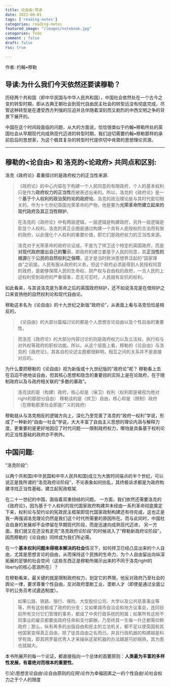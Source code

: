 ```yaml
---
title: 论自由:导读
date: 2022-06-01
tags: ['reading-notes']
categories: reading-notes
featured_image: "/images/notebook.jpg"
categories: Todo
comment : false
draft: false
rss: true

---
```

作者: 约翰•穆勒

## 导读:为什么我们今天依然还要读穆勒？

历经两个共和国（即中华民国与中华人民共和国），中国社会依然处在一个古今之变的转型时期，即从古典王朝社会到现代自由民主社会的转型远没有彻底完成，尽管这种转型是在遭受西方列强的压迫并且伴随着深刻而又剧烈的中西文明之争的背景下展开的。


中国在这个时间段面临的问题，从大的方面说，恰恰很类似于约翰•穆勒所处的英国社会从早期现代向成熟现代迈进的转型时期，我们迫切需要约翰•穆勒那样的承前启后的思想家，为这个极其复杂的转型时代提供切中肯綮的思想理论资源。

---

## 穆勒的<论自由> 和 洛克的<论政府> 共同点和区别:


洛克《政府论》着重探讨的是政府权力的正当性来源.

>《政府论》的中心内容在于构建一个人民同意的有限政府，个人的基本权利只是作为**政府权力的正当性**而被表述出来的。所以，洛克的《政府论》是一个**基于个人权利的政治契约论的政府论**。洛克的政治理论是与其时代密切相关的，作为十七世纪英国光荣革命的产物，他是要为**光荣革命所建立起来的现代政府及其正当性辩护**。

>在洛克的《政府论》中有两层逻辑，一层逻辑是构建政府，另外一层逻辑是彰显个人权利。洛克的真正企图是通过构建一个具有人民授权的合法而有限的政府，以此强化个人权利的重要价值，即它们是政府权力的正当性来源。

>洛克对于光荣革命的政府论证成，不是为了捍卫这个特定的英国政府，而是**对现代政府提出自己的警示**，即政府的建立要基于人民的同意，其**正当性的根源**在于**公民的自然权利之保障**，这才是当时欧洲思想界泛起的“国家理由”之前提。人民有服从政府的义务，但这个政府必须是得到人民授权同意的政府，是能够保障人民的生命权、财产权与自由权的政府，一旦人民的上述权利受到政府的严重侵害，忍无可忍时，人民就有反抗的权利。

如此看来，与其说洛克是为革命之后的英国政府辩护，还不如说洛克是在借辩护之口来宣扬他的自然权利论和现代自由论。


穆勒这本名为《论自由》的十九世纪之新版“政府论”，从表面上看与洛克恰恰是相反的，

>《论自由》的大部分篇幅讨论的都是个人思想言论自由以及个性自由的重要性，

>而洛克《政府论》的大部分内容讨论的则是政府权力以及立法权、执行权与对外权等政府的职权功能。所以，从这个层面上看，穆勒的《论自由》与洛克的《政府论》，其各自的论述主题都很鲜明，相互之间的关系并不是直接对应的。

为什么要把穆勒的《论自由》视为新版或十九世纪版的“政府论”呢？
穆勒看上去在滔滔不绝地谈自由，但其核心思想和隐含的重要目的实际上是在论政府，在于限制政府以及与政府相关联的“多数的暴政”。

>洛克谈的是（构建）政府，核心却是（保卫）权利（权利即是被视为绝对right的那部分自由）
>穆勒谈的是（捍卫）自由，核心却是（限制）政府（在穆勒那里社会即是广义的政府）

穆勒就从与洛克相反的逻辑方向上，深化乃至完善了洛克的“政府一权利”学说，形成了一种新的“自由一社会”学说，大大丰富了自由主义思想的理论内涵与解释力度，更重要的是更好地因应了时代问题一一限制政府权力，哪怕是具备基于权利论的正当性基础的政府亦不例外。


## 中国问题:

"洛克阶段":

以两个共和国(中华民国和中华人民共和国)成立为大致时间端点的半个世纪，可以说正是我所谓的“洛克政府论阶段”，不论表象如何纷乱，其终极诉求都是为政府构建寻找正当性基础，建立起宪政框架.

在二十一世纪的中国，面临着双重扭结的问题。
一方面，我们依然还需要洛克的《政府论》，因为基于个人权利的现代国家政府构建并未经由一系列革命彻底奠定下来，权利论与契约论的宪政民主框架即现代国家政制构建还有待完成，这也正是我一再强调洛克理论仍然是我们这个时代所需要的原因所在。而与此同时，中国社会自身的发展却不会停留在早期现代阶段，而是迅速向成熟现代迈进，
另一方面，我们就又在还没有走完“洛克政府论阶段”的时候进入了“穆勒新政府论阶段”，因而穆勒的《论自由》同样成为我们所必需。

在一个**基本权利问题未得根本解决的社会**情况下，如何捍卫已经凸显出来的个人自由，尤其是思想言论的自由，从而保持这个民族的生命力，为个人自由留出向纵深拓展的足够的社会空间（这些东西正是穆勒所揭示出来的不同于洛克right的liberty的核心意涵所在）？

在穆勒看来，最关键的就是限制政府权力，划定它的界限，他反对政府乃至社会的舆论一律，要求尊重个性自由，反对政府垄断工业、垄断人才（即使是通过全面公平的公务员考试遴选制度）。

>如果公路、铁路、银行、保险、大型股份公司、大学以及公共慈善事业等等，所有这些都成了政府的分支；又如果城市自治会和地方议事会，连同目前所有交付它们管理的事务，都成了中央行政系统的附属；如果所有这些不同事业的雇员都要由政府任命和支付薪酬，乃至终其一生每一升迁都需仰赖政府；那么，纵有再多的出版自由和民主的立法机关，都不足以使英国和其他国家变得真正自由，除了徒具自由之名而已。并且行政机器的构建越是科学有效，即其网罗最优秀人才来操纵这架机器的办法越是巧妙娴熟，其为患也就越大。


本书所展开的每一个论证，都直接指向一个总体的首要原则：**人类最为丰富的多样性发展，有着绝对而根本的重要性**。


引论\思想言论自由\论自由原则的应用\论作为幸福因素之一的个性自由\论社会权力之于个人的限度







